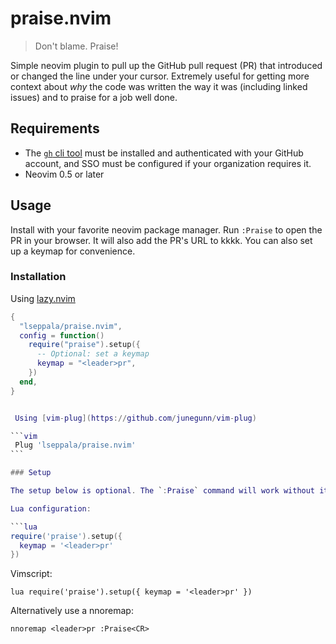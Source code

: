 # praise.nvim

> Don't blame. Praise!

Simple neovim plugin to pull up the GitHub pull request (PR) that introduced or changed the line under your cursor. Extremely useful for getting more context about _why_ the code was written the way it was (including linked issues) and to praise for a job well done.

## Requirements

- The [`gh` cli tool](https://cli.github.com/) must be installed and authenticated with your GitHub account, and SSO must be configured if your organization requires it.
- Neovim 0.5 or later

## Usage

Install with your favorite neovim package manager. Run `:Praise` to open the PR in your browser. It will also add the PR's URL to kkkk. You can also set up a keymap for convenience.

### Installation

Using [lazy.nvim](https://github.com/folke/lazy.nvim)

````lua
{
  "lseppala/praise.nvim",
  config = function()
    require("praise").setup({
      -- Optional: set a keymap
      keymap = "<leader>pr",
    })
  end,
}


 Using [vim-plug](https://github.com/junegunn/vim-plug)

```vim
 Plug 'lseppala/praise.nvim'
```

### Setup

The setup below is optional. The `:Praise` command will work without it, but you can set a keymap to make it easier to use.

Lua configuration:

```lua
require('praise').setup({
  keymap = '<leader>pr'
})
````

Vimscript:

```vim
lua require('praise').setup({ keymap = '<leader>pr' })
```

Alternatively use a nnoremap:

```vim
nnoremap <leader>pr :Praise<CR>
```
